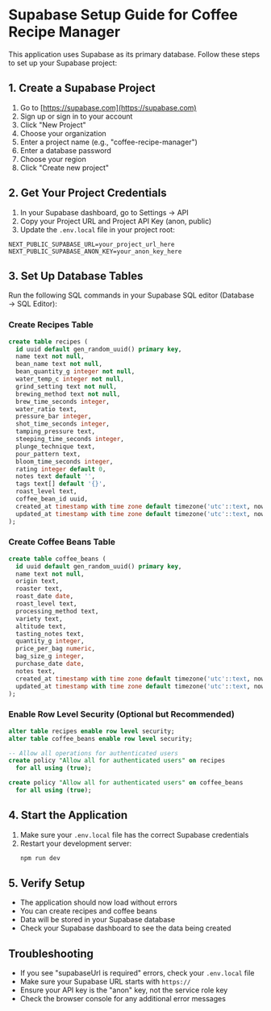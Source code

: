 # Supabase Setup Guide for Coffee Recipe Manager

This application uses Supabase as its primary database. Follow these steps to set up your Supabase project:

## 1. Create a Supabase Project

1. Go to [https://supabase.com](https://supabase.com)
2. Sign up or sign in to your account
3. Click "New Project"
4. Choose your organization
5. Enter a project name (e.g., "coffee-recipe-manager")
6. Enter a database password
7. Choose your region
8. Click "Create new project"

## 2. Get Your Project Credentials

1. In your Supabase dashboard, go to Settings → API
2. Copy your Project URL and Project API Key (anon, public)
3. Update the `.env.local` file in your project root:

```
NEXT_PUBLIC_SUPABASE_URL=your_project_url_here
NEXT_PUBLIC_SUPABASE_ANON_KEY=your_anon_key_here
```

## 3. Set Up Database Tables

Run the following SQL commands in your Supabase SQL editor (Database → SQL Editor):

### Create Recipes Table
```sql
create table recipes (
  id uuid default gen_random_uuid() primary key,
  name text not null,
  bean_name text not null,
  bean_quantity_g integer not null,
  water_temp_c integer not null,
  grind_setting text not null,
  brewing_method text not null,
  brew_time_seconds integer,
  water_ratio text,
  pressure_bar integer,
  shot_time_seconds integer,
  tamping_pressure text,
  steeping_time_seconds integer,
  plunge_technique text,
  pour_pattern text,
  bloom_time_seconds integer,
  rating integer default 0,
  notes text default '',
  tags text[] default '{}',
  roast_level text,
  coffee_bean_id uuid,
  created_at timestamp with time zone default timezone('utc'::text, now()) not null,
  updated_at timestamp with time zone default timezone('utc'::text, now()) not null
);
```

### Create Coffee Beans Table
```sql
create table coffee_beans (
  id uuid default gen_random_uuid() primary key,
  name text not null,
  origin text,
  roaster text,
  roast_date date,
  roast_level text,
  processing_method text,
  variety text,
  altitude text,
  tasting_notes text,
  quantity_g integer,
  price_per_bag numeric,
  bag_size_g integer,
  purchase_date date,
  notes text,
  created_at timestamp with time zone default timezone('utc'::text, now()) not null,
  updated_at timestamp with time zone default timezone('utc'::text, now()) not null
);
```

### Enable Row Level Security (Optional but Recommended)
```sql
alter table recipes enable row level security;
alter table coffee_beans enable row level security;

-- Allow all operations for authenticated users
create policy "Allow all for authenticated users" on recipes
  for all using (true);

create policy "Allow all for authenticated users" on coffee_beans
  for all using (true);
```

## 4. Start the Application

1. Make sure your `.env.local` file has the correct Supabase credentials
2. Restart your development server:
   ```bash
   npm run dev
   ```

## 5. Verify Setup

- The application should now load without errors
- You can create recipes and coffee beans
- Data will be stored in your Supabase database
- Check your Supabase dashboard to see the data being created

## Troubleshooting

- If you see "supabaseUrl is required" errors, check your `.env.local` file
- Make sure your Supabase URL starts with `https://`
- Ensure your API key is the "anon" key, not the service role key
- Check the browser console for any additional error messages
